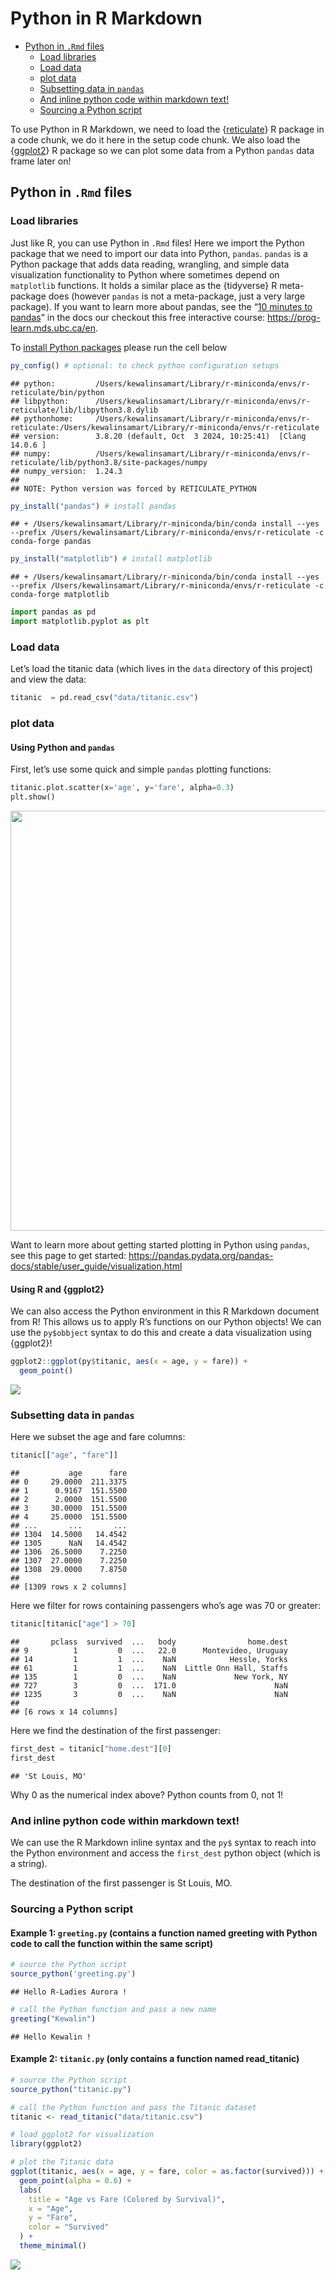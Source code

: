 Python in R Markdown
================

- [Python in `.Rmd` files](#python-in-rmd-files)
  - [Load libraries](#load-libraries)
  - [Load data](#load-data)
  - [plot data](#plot-data)
  - [Subsetting data in `pandas`](#subsetting-data-in-pandas)
  - [And inline python code within markdown
    text!](#and-inline-python-code-within-markdown-text)
  - [Sourcing a Python script](#sourcing-a-python-script)

To use Python in R Markdown, we need to load the
{[reticulate](https://rstudio.github.io/reticulate/)} R package in a
code chunk, we do it here in the setup code chunk. We also load the
{[ggplot2](https://ggplot2.tidyverse.org/)} R package so we can plot
some data from a Python `pandas` data frame later on!

## Python in `.Rmd` files

### Load libraries

Just like R, you can use Python in `.Rmd` files! Here we import the
Python package that we need to import our data into Python, `pandas`.
`pandas` is a Python package that adds data reading, wrangling, and
simple data visualization functionality to Python where sometimes depend
on `matplotlib` functions. It holds a similar place as the {tidyverse} R
meta-package does (however `pandas` is not a meta-package, just a very
large package). If you want to learn more about pandas, see the “[10
minutes to
pandas](https://pandas.pydata.org/pandas-docs/stable/user_guide/10min.html)”
in the docs our checkout this free interactive course:
<https://prog-learn.mds.ubc.ca/en>.

To [install Python
packages](https://rstudio.github.io/reticulate/articles/python_packages.html)
please run the cell below

``` r
py_config() # optional: to check python configuration setups
```

    ## python:         /Users/kewalinsamart/Library/r-miniconda/envs/r-reticulate/bin/python
    ## libpython:      /Users/kewalinsamart/Library/r-miniconda/envs/r-reticulate/lib/libpython3.8.dylib
    ## pythonhome:     /Users/kewalinsamart/Library/r-miniconda/envs/r-reticulate:/Users/kewalinsamart/Library/r-miniconda/envs/r-reticulate
    ## version:        3.8.20 (default, Oct  3 2024, 10:25:41)  [Clang 14.0.6 ]
    ## numpy:          /Users/kewalinsamart/Library/r-miniconda/envs/r-reticulate/lib/python3.8/site-packages/numpy
    ## numpy_version:  1.24.3
    ## 
    ## NOTE: Python version was forced by RETICULATE_PYTHON

``` r
py_install("pandas") # install pandas
```

    ## + /Users/kewalinsamart/Library/r-miniconda/bin/conda install --yes --prefix /Users/kewalinsamart/Library/r-miniconda/envs/r-reticulate -c conda-forge pandas

``` r
py_install("matplotlib") # install matplotlib
```

    ## + /Users/kewalinsamart/Library/r-miniconda/bin/conda install --yes --prefix /Users/kewalinsamart/Library/r-miniconda/envs/r-reticulate -c conda-forge matplotlib

``` python
import pandas as pd
import matplotlib.pyplot as plt
```

### Load data

Let’s load the titanic data (which lives in the `data` directory of this
project) and view the data:

``` python
titanic  = pd.read_csv("data/titanic.csv")
```

### plot data

#### Using Python and `pandas`

First, let’s use some quick and simple `pandas` plotting functions:

``` python
titanic.plot.scatter(x='age', y='fare', alpha=0.3)
plt.show()
```

<img src="python_rmd_files/figure-gfm/python-plot-1.png" width="672" />

Want to learn more about getting started plotting in Python using
`pandas`, see this page to get started:
<https://pandas.pydata.org/pandas-docs/stable/user_guide/visualization.html>

#### Using R and {ggplot2}

We can also access the Python environment in this R Markdown document
from R! This allows us to apply R’s functions on our Python objects! We
can use the `py$obbject` syntax to do this and create a data
visualization using {ggplot2}!

``` r
ggplot2::ggplot(py$titanic, aes(x = age, y = fare)) +
  geom_point()
```

![](python_rmd_files/figure-gfm/r-plot-3.png)<!-- -->

### Subsetting data in `pandas`

Here we subset the age and fare columns:

``` python
titanic[["age", "fare"]]
```

    ##           age      fare
    ## 0     29.0000  211.3375
    ## 1      0.9167  151.5500
    ## 2      2.0000  151.5500
    ## 3     30.0000  151.5500
    ## 4     25.0000  151.5500
    ## ...       ...       ...
    ## 1304  14.5000   14.4542
    ## 1305      NaN   14.4542
    ## 1306  26.5000    7.2250
    ## 1307  27.0000    7.2250
    ## 1308  29.0000    7.8750
    ## 
    ## [1309 rows x 2 columns]

Here we filter for rows containing passengers who’s age was 70 or
greater:

``` python
titanic[titanic["age"] > 70]
```

    ##       pclass  survived  ...   body                home.dest
    ## 9          1         0  ...   22.0      Montevideo, Uruguay
    ## 14         1         1  ...    NaN            Hessle, Yorks
    ## 61         1         1  ...    NaN  Little Onn Hall, Staffs
    ## 135        1         0  ...    NaN             New York, NY
    ## 727        3         0  ...  171.0                      NaN
    ## 1235       3         0  ...    NaN                      NaN
    ## 
    ## [6 rows x 14 columns]

Here we find the destination of the first passenger:

``` python
first_dest = titanic["home.dest"][0]
first_dest
```

    ## 'St Louis, MO'

Why 0 as the numerical index above? Python counts from 0, not 1!

### And inline python code within markdown text!

We can use the R Markdown inline syntax and the `py$` syntax to reach
into the Python environment and access the `first_dest` python object
(which is a string).

The destination of the first passenger is St Louis, MO.

### Sourcing a Python script

#### Example 1: `greeting.py` (contains a function named greeting with Python code to call the function within the same script)

``` r
# source the Python script
source_python('greeting.py')
```

    ## Hello R-Ladies Aurora !

``` r
# call the Python function and pass a new name
greeting("Kewalin")
```

    ## Hello Kewalin !

#### Example 2: `titanic.py` (only contains a function named read_titanic)

``` r
# source the Python script
source_python("titanic.py")

# call the Python function and pass the Titanic dataset
titanic <- read_titanic("data/titanic.csv")

# load ggplot2 for visualization
library(ggplot2)

# plot the Titanic data
ggplot(titanic, aes(x = age, y = fare, color = as.factor(survived))) +
  geom_point(alpha = 0.6) +
  labs(
    title = "Age vs Fare (Colored by Survival)",
    x = "Age",
    y = "Fare",
    color = "Survived"
  ) +
  theme_minimal()
```

![](python_rmd_files/figure-gfm/unnamed-chunk-5-1.png)<!-- -->
